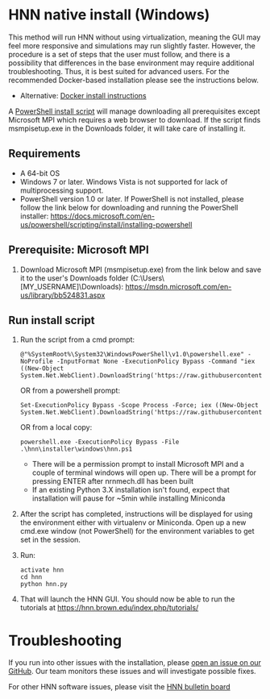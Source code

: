 # HNN native install (Windows)

This method will run HNN without using virtualization, meaning the GUI may feel more responsive and simulations may run slightly faster. However, the procedure is a set of steps that the user must follow, and there is a possibility that differences in the base environment may require additional troubleshooting. Thus, it is best suited for advanced users. For the recommended Docker-based installation please see the instructions below.
  - Alternative: [Docker install instructions](README.md)

A [PowerShell install script](hnn.ps1) will manage downloading all prerequisites except Microsoft MPI which requires a web browser to download. If the script finds msmpisetup.exe in the Downloads folder, it will take care of installing it.

## Requirements
 - A 64-bit OS
 - Windows 7 or later. Windows Vista is not supported for lack of multiprocessing support.
 - PowerShell version 1.0 or later. If PowerShell is not installed, please follow the link below for downloading and running the PowerShell installer:
 https://docs.microsoft.com/en-us/powershell/scripting/install/installing-powershell

## Prerequisite: Microsoft MPI

1. Download Microsoft MPI (msmpisetup.exe) from the link below and save it to the user's Downloads  folder (C:\Users\\[MY_USERNAME]\Downloads): https://msdn.microsoft.com/en-us/library/bb524831.aspx

## Run install script

1. Run the script from a cmd prompt:
    ```
    @"%SystemRoot%\System32\WindowsPowerShell\v1.0\powershell.exe" -NoProfile -InputFormat None -ExecutionPolicy Bypass -Command "iex ((New-Object System.Net.WebClient).DownloadString('https://raw.githubusercontent.com/jonescompneurolab/hnn/master/installer/windows/hnn.ps1'))"
    ```
    OR from a powershell prompt:
    ```
    Set-ExecutionPolicy Bypass -Scope Process -Force; iex ((New-Object System.Net.WebClient).DownloadString('https://raw.githubusercontent.com/jonescompneurolab/hnn/master/installer/windows/hnn.ps1'))
    ```
    OR from a local copy:
    ```
    powershell.exe -ExecutionPolicy Bypass -File .\hnn\installer\windows\hnn.ps1
    ```
   * There will be a permission prompt to install Microsoft MPI and a couple of terminal windows will
open up. There will be a prompt for pressing ENTER after nrnmech.dll has been built
   * If an existing Python 3.X installation isn't found, expect that installation will pause for ~5min while installing Miniconda

2. After the script has completed, instructions will be displayed for using the environment either with virtualenv or Miniconda. Open up a new cmd.exe window (not PowerShell) for the environment variables to get set in the session.
3. Run:
    ```
    activate hnn
    cd hnn
    python hnn.py
    ```
4. That will launch the HNN GUI. You should now be able to run the tutorials at https://hnn.brown.edu/index.php/tutorials/

# Troubleshooting

If you run into other issues with the installation, please [open an issue on our GitHub](https://github.com/jonescompneurolab/hnn/issues). Our team monitors these issues and will investigate possible fixes.

For other HNN software issues, please visit the [HNN bulletin board](https://www.neuron.yale.edu/phpBB/viewforum.php?f=46)